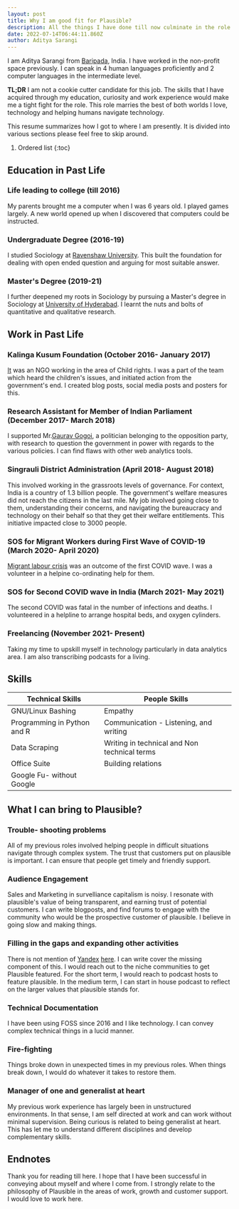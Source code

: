 ```yaml
---
layout: post
title: Why I am good fit for Plausible? 
description: All the things I have done till now culminate in the role of customer success manager at plausible
date: 2022-07-14T06:44:11.860Z
author: Aditya Sarangi
---
```



I am Aditya Sarangi from [Baripada](https://en.wikipedia.org/wiki/Baripada), India. I have worked in the non-profit space previously. I can speak in 4 human languages proficiently and 2 computer languages in the intermediate level.

**TL;DR** I am not a cookie cutter candidate for this job. The skills that I have acquired through my education, curiosity and work experience would make me a tight fight for the role. This role marries the best of both worlds I love, technology and helping humans navigate technology.

This resume summarizes how I got to where I am presently. It is divided into various sections please feel free to skip around. 

1. Ordered list
{:toc}

## Education in Past Life
### Life leading to college (till 2016)
My parents brought me a computer when I was 6 years old. I played games largely. A new world opened up when I discovered that computers could be instructed.

### Undergraduate Degree (2016-19)
I studied Sociology at [Ravenshaw University](https://ravenshawuniversity.ac.in/). This built the foundation for dealing with open ended question and arguing for most suitable answer. 

### Master's Degree (2019-21)
I further deepened my roots in Sociology by pursuing a Master's degree in Sociology at [University of Hyderabad](https://uohyd.ac.in/). I learnt the nuts and bolts of quantitative and qualitative research.

## Work in Past Life
### Kalinga Kusum Foundation (October 2016- January 2017)
[It](http://kalingakusum.org/index.php) was an NGO working in the area of Child rights. I was a part of the team which heard the children's issues, and initiated action from the government's end. I created blog posts, social media posts and posters for this.

### Research Assistant for Member of Indian Parliament (December 2017- March 2018)
I supported Mr.[Gaurav Gogoi](https://gauravgogoi.org/), a politician belonging to the opposition party, with research to question the government in power with regards to the various policies. I can find flaws with other web analytics tools.

### Singrauli District Administration (April 2018- August 2018)
This involved working in the grassroots levels of governance. For context, India is a country of 1.3 billion people. The government's welfare measures did not reach the citizens in the last mile. My job involved going close to them, understanding their concerns, and navigating the bureaucracy and technology on their behalf so that they get their welfare entitlements. This initiative impacted close to 3000 people. 

### SOS for Migrant Workers during First Wave of COVID-19 (March 2020- April 2020)
[Migrant labour crisis](https://www.washingtonpost.com/world/asia_pacific/india-coronavirus-lockdown-migrant-workers/2020/03/27/a62df166-6f7d-11ea-a156-0048b62cdb51_story.html) was an outcome of the first COVID wave. I was a volunteer in a helpine co-ordinating help for them. 

### SOS for Second COVID wave in India (March 2021- May 2021)
The second COVID was fatal in the number of infections and deaths. I volunteered in a helpline to arrange hospital beds, and oxygen cylinders.

### Freelancing (November 2021- Present)
Taking my time to upskill myself in technology particularly in data analytics area. I am also transcribing podcasts for a living.

## Skills
|Technical Skills | People Skills  |
|-----------------|----------------|
| GNU/Linux Bashing| Empathy |
|Programming in Python and R|Communication - Listening, and writing |
|Data Scraping | Writing in technical and Non technical terms |
|Office Suite| Building relations |Community Management |
|Google Fu- without Google|

## What I can bring to Plausible?
### Trouble- shooting problems
All of my previous roles involved helping people in difficult situations navigate through complex system. The trust that customers put on plausible is important. I can ensure that people get timely and friendly support. 
### Audience Engagement
Sales and Marketing in survelliance capitalism is noisy. I resonate with plausible's value of being transparent, and earning trust of potential customers. I can write blogposts, and find forums to engage with the community who would be the prospective customer of plausible. I believe in going slow and making things.
### Filling in the gaps and expanding other activities
There is not mention of [Yandex](https://metrica.yandex.com/about) [here](https://plausible.io/blog/best-wordpress-analytics-plugins). I can write cover the missing component of this. I would reach out to the niche communities to get Plausible featured. For the short term, I would reach to podcast hosts to feature plausible. In the medium term, I can start in house podcast to reflect on the larger values that plausible stands for.
### Technical Documentation
I have been using FOSS since 2016 and I like technology. I can convey complex technical things in a lucid manner.
### Fire-fighting 
Things broke down in unexpected times in my previous roles. When things break down, I would do whatever it takes to restore them. 
### Manager of one and generalist at heart
My previous work experience has largely been in unstructured environments. In that sense, I am self directed at work and can work without minimal supervision. Being curious is related to being generalist at heart. This has let me to understand different disciplines and develop complementary skills.
## Endnotes
Thank you for reading till here. I hope that I have been successful in conveying about myself and where I come from. I strongly relate to the philosophy of Plausible in the areas of work, growth and customer support. I would love to work here.
